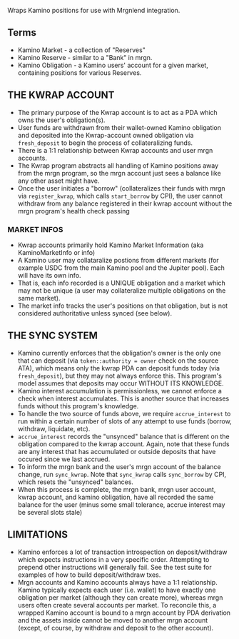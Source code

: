 Wraps Kamino positions for use with Mrgnlend integration.

## Terms

- Kamino Market - a collection of "Reserves"
- Kamino Reserve - similar to a "Bank" in mrgn.
- Kamino Obligation - a Kamino users' account for a given market, containing positions for various
  Reserves.

## THE KWRAP ACCOUNT

- The primary purpose of the Kwrap account is to act as a PDA which owns the user's obligation(s).
- User funds are withdrawn from their wallet-owned Kamino obligation and deposited into the
  Kwrap-account owned obligation via `fresh_deposit` to begin the process of collateralizing funds.
- There is a 1:1 relationship between Kwrap accounts and user mrgn accounts.
- The Kwrap program abstracts all handling of Kamino positions away from the mrgn program, so the
  mrgn account just sees a balance like any other asset might have.
- Once the user initiates a "borrow" (collateralizes their funds with mrgn via `register_kwrap`,
  which calls `start_borrow` by CPI), the user cannot withdraw from any balance registered in their
  kwrap account without the mrgn program's health check passing

### MARKET INFOS

- Kwrap accounts primarily hold Kamino Market Information (aka KaminoMarketInfo or info)
- A Kamino user may collataralize postions from different markets (for example USDC from the main
  Kamino pool and the Jupiter pool). Each will have its own info.
- That is, each info recorded is a UNIQUE obligation and a market which may not be unique (a user
  may collateralize multiple obligations on the same market).
- The market info tracks the user's positions on that obligation, but is not considered
  authoritative unless synced (see below).

## THE SYNC SYSTEM

- Kamino currently enforces that the obligation's owner is the only one that can deposit (via
  `token::authority = owner` check on the source ATA), which means only the kwrap PDA can deposit
  funds today (via `fresh_deposit`), but they may not always enforce this. This program's model
  assumes that deposits may occur WITHOUT ITS KNOWLEDGE.
- Kamino interest accumulation is permissionless, we cannot enforce a check when interest
  accumulates. This is another source that increases funds without this program's knowledge.
- To handle the two source of funds above, we require `accrue_interest` to run within a certain
  number of slots of any attempt to use funds (borrow, withdraw, liquidate, etc).
- `accrue_interest` records the "unsynced" balance that is different on the obligation compared to
  the kwrap account. Again, note that these funds are any interest that has accumulated or outside
  deposits that have occured since we last accrued.
- To inform the mrgn bank and the user's mrgn account of the balance change, run `sync_kwrap`. Note
  that `sync_kwrap` calls `sync_borrow` by CPI, which resets the "unsynced" balances.
- When this process is complete, the mrgn bank, mrgn user account, kwrap account, and kamino
  obligation, have all recorded the same balance for the user (minus some small tolerance, accrue
  interest may be several slots stale)

## LIMITATIONS

- Kamino enforces a lot of transaction introspection on deposit/withdraw which expects instructions
  in a very specific order. Attempting to prepend other instructions will generally fail. See the
  test suite for examples of how to build deposit/withdraw txes.
- Mrgn accounts and Kamino accounts always have a 1:1 relationship. Kamino typically expects each
  user (i.e. wallet) to have exactly one obligation per market (although they can create more),
  whereas mrgn users often create several accounts per market. To reconcile this, a wrapped Kamino
  account is bound to a mrgn account by PDA derivation and the assets inside cannot be moved to
  another mrgn account (except, of course, by withdraw and deposit to the other account).
